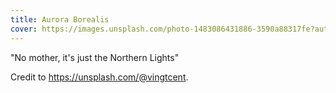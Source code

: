 ```yaml
---
title: Aurora Borealis
cover: https://images.unsplash.com/photo-1483086431886-3590a88317fe?auto=format&fit=crop&w=746&q=80
---
```

"No mother, it's just the Northern Lights"

Credit to https://unsplash.com/@vingtcent.